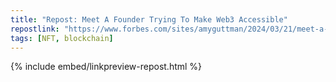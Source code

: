 ```yaml
---
title: "Repost: Meet A Founder Trying To Make Web3 Accessible"
repostlink: "https://www.forbes.com/sites/amyguttman/2024/03/21/meet-a-founder-trying-to-make-web3-accessible/"
tags: [NFT, blockchain]
---
```


{% include embed/linkpreview-repost.html %}
